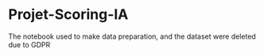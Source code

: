 # Projet-Scoring-IA

The notebook used to make data preparation, and the dataset were deleted due to GDPR
